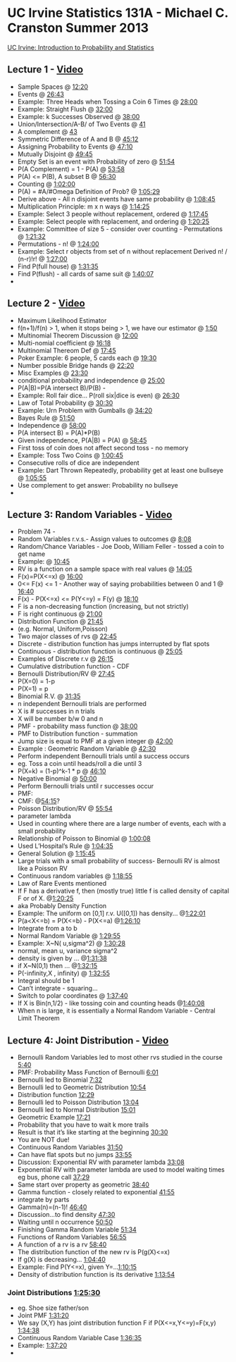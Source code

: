# UC Irvine Statistics 131A - Michael C. Cranston Summer 2013


[UC Irvine:  Introduction to Probability and Statistics](http://ocw.uci.edu/courses/math_131a_introduction_to_probability_and_statistics.html)

## Lecture 1 - [Video](https://youtu.be/GyN4FotAEt8)
- Sample Spaces @ [12:20](https://youtu.be/GyN4FotAEt8?t=12m20s)
- Events @ [26:43](https://youtu.be/GyN4FotAEt8?t=26m43s)
 - Example: Three Heads when Tossing a Coin 6 Times @  [28:00](https://youtu.be/GyN4FotAEt8?t=28m00s)
- Example: Straight Flush @ [32:00](https://youtu.be/GyN4FotAEt8?t=32m00s)
- Example: k Successes Observed @ [38:00](https://youtu.be/GyN4FotAEt8?t=38m00s)
- Union/Intersection/A-B/ of Two Events @ [41](https://youtu.be/GyN4FotAEt8?t=41m00s)
- A complement @ [43](https://youtu.be/GyN4FotAEt8?t=43m00s)
- Symmetric Difference of A and B @ [45:12](https://youtu.be/GyN4FotAEt8?t=45m12s)
- Assigning Probability to Events @ [47:10](https://youtu.be/GyN4FotAEt8?t=47m10s)
- Mutually Disjoint @ [49:45](https://youtu.be/GyN4FotAEt8?t=49m45s)
- Empty Set is an event with Probability of zero @ [51:54](https://youtu.be/GyN4FotAEt8?t=51m54s)
- P(A Complement) = 1 - P(A) @ [53:58](https://youtu.be/GyN4FotAEt8?t=53m58s)
- P(A) <= P(B), A subset B @ [56:30](https://youtu.be/GyN4FotAEt8?t=56m30s)
 - Counting @ [1:02:00](https://youtu.be/GyN4FotAEt8?t=1h2m)
- P(A) = #A/#Omega Definition of Prob? @ [1:05:29](https://youtu.be/GyN4FotAEt8?t=1h5m29s)
- Derive above - All n disjoint events have same probability @ [1:08:45](https://youtu.be/GyN4FotAEt8?t=1h8m45s)
- Multiplication Principle: m x n ways @ [1:14:25](https://youtu.be/GyN4FotAEt8?t=1h14m25s)
- Example: Select 3 people without replacement, ordered @ [1:17:45](https://youtu.be/GyN4FotAEt8?t=1h17m45s)
- Example: Select people with replacement, and ordering @ [1:20:25](https://youtu.be/GyN4FotAEt8?t=1h20m25s)
- Example: Committee of size 5 - consider over counting - Permutations @ [1:21:32](https://youtu.be/GyN4FotAEt8?t=1h21m32s)
- Permutations - n! @ [1:24:00](https://youtu.be/GyN4FotAEt8?t=1h24m)
- Example: Select r objects from set of n without replacement Derived n! / (n-r)!r! @ [1:27:00](https://youtu.be/GyN4FotAEt8?t=1h27m)
- Find P(full house) @ [1:31:35](https://youtu.be/GyN4FotAEt8?t=1h31m35s)
- Find P(flush) - all cards of same suit @ [1:40:07](https://youtu.be/GyN4FotAEt8?t=1h40m7s)
- 

## Lecture 2 - [Video](https://youtu.be/zboOPK98aGk)
- Maximum Likelihood Estimator
- f(n+1)/f(n) > 1, when it stops being > 1, we have our estimator @ [1:50](https://youtu.be/zboOPK98aGk?t=1m50s)
- Multinomial Theorem Discussion @ [12:00](https://youtu.be/zboOPK98aGk?t=12m)
- Multi-nomial coefficient @ [16:18](https://youtu.be/zboOPK98aGk?t=16m18s)
- Multinomial Thereom Def @ [17:45](https://youtu.be/zboOPK98aGk?t=17m45s)
- Poker Example: 6 people, 5 cards each @ [19:30](https://youtu.be/zboOPK98aGk?t=19m30s)
- Number possible Bridge hands @ [22:20](https://youtu.be/zboOPK98aGk?t=22m20s)
- Misc Examples @ [23:30](https://youtu.be/zboOPK98aGk?t=23m30s)
- conditional probability and independence @ [25:00](https://youtu.be/zboOPK98aGk?t=25m)
- P(A|B)=P(A intersect B)/P(B) - 
- Example: Roll fair dice... P(roll six|dice is even) @ [26:30](https://youtu.be/zboOPK98aGk?t=26m30s)
- Law of Total Probability @ [30:30](https://youtu.be/zboOPK98aGk?t=30m30s)
- Example: Urn Problem with Gumballs @ [34:20](https://youtu.be/zboOPK98aGk?t=34m20s)
- Bayes Rule @ [51:50](https://youtu.be/zboOPK98aGk?t=51m50s)
- Independence @ [58:00](https://youtu.be/zboOPK98aGk?t=58m)
- P(A intersect B) = P(A)*P(B)
- Given independence, P(A|B) = P(A) @ [58:45](https://youtu.be/zboOPK98aGk?t=58m45s)
- First toss of coin does not affect second toss - no memory 
- Example: Toss Two Coins @ [1:00:45](https://youtu.be/zboOPK98aGk?t=1h0m45s)
- Consecutive rolls of dice are independent
- Example: Dart Thrown Repeatedly, probability get at least one bullseye @ [1:05:55](https://youtu.be/zboOPK98aGk?t=1h5m55s)
- Use complement to get answer: Probability no bullseye 
- 
## Lecture 3: Random Variables  - [Video](https://youtu.be/Pj5n3FLE0wM)
- Problem 74 - 
- Random Variables r.v.s.- Assign values to outcomes @ [8:08](https://youtu.be/Pj5n3FLE0wM?t=8m08s)
- Random/Chance Variables - Joe Doob, William Feller - tossed a coin to get name
- Example: @ [10:45](https://youtu.be/Pj5n3FLE0wM?t=10m45s)
- RV is a function on a sample space with real values @ [14:05](https://youtu.be/Pj5n3FLE0wM?t=14m05s)
- F(x)=P(X<=x) @ [16:00](https://youtu.be/Pj5n3FLE0wM?t=16m)
- 0<= F(x) <= 1 - Another way of saying probabilities between 0 and 1 @ [16:40](https://youtu.be/Pj5n3FLE0wM?t=16m40s)
- F(x) - P(X<=x) <= P(Y<=y) = F(y) @ [18:10](https://youtu.be/Pj5n3FLE0wM?t=18m10s)
- F is a non-decreasing function (increasing, but not strictly)
- F is right continuous @ [21:00](https://youtu.be/Pj5n3FLE0wM?t=21m)
- Distribution Function @ [21:45](https://youtu.be/Pj5n3FLE0wM?t=21m45s)
- (e.g. Normal, Uniform,Poisson)
- Two major classes of rvs @ [22:45](https://youtu.be/Pj5n3FLE0wM?t=22m45s)
- Discrete - distribution function has jumps interrupted by flat spots
- Continuous - distribution function is continuous @ [25:05](https://youtu.be/Pj5n3FLE0wM?t=25m05s)
- Examples of Discrete r.v @ [26:15](https://youtu.be/Pj5n3FLE0wM?t=26m15s)
- Cumulative distribution function - CDF
- Bernoulli Distribution/RV @ [27:45](https://youtu.be/Pj5n3FLE0wM?t=27m45s)
- P(X=0) = 1-p
- P(X=1) = p
- Binomial R.V. @ [31:35](https://youtu.be/Pj5n3FLE0wM?t=31m35s)
- n independent Bernoulli trials are performed 
- X is # successes in n trials
- X will be number b/w 0 and n
- PMF - probability mass function @ [38:00](https://youtu.be/Pj5n3FLE0wM?t=38m)
- PMF to Distribution function - summation 
- Jump size is equal to PMF at a given integer @ [42:00](https://youtu.be/Pj5n3FLE0wM?t=42m)
- Example : Geometric Random Variable @ [42:30](https://youtu.be/Pj5n3FLE0wM?t=42m30s)
- Perform independent Bernoulli trials until a success occurs
- eg. Toss a coin until heads/roll a die until 3
- P(X=k) = (1-p)^k-1 * p @ [46:10](https://youtu.be/Pj5n3FLE0wM?t=46m10s)
- Negative Binomial @ [50:00](https://youtu.be/Pj5n3FLE0wM?t=50m)
- Perform Bernoulli trials until r successes occur 
- PMF: 
- CMF: @[54:15](https://youtu.be/Pj5n3FLE0wM?t=54m15s)?
- Poisson Distribution/RV @ [55:54](https://youtu.be/Pj5n3FLE0wM?t=55m54s)
- parameter lambda
- Used in counting where there are a large number of events, each with a small probability 
- Relationship of Poisson to Binomial @ [1:00:08](https://youtu.be/Pj5n3FLE0wM?t=1h0m8s)
- Used L’Hospital’s Rule @ [1:04:35](https://youtu.be/Pj5n3FLE0wM?t=1h04m35s)
- General Solution @ [1:15:45](https://youtu.be/Pj5n3FLE0wM?t=1h15m45s)
- Large trials with a small probability of success- Bernoulli RV is almost like a Poisson RV
- Continuous random variables @ [1:18:55](https://youtu.be/Pj5n3FLE0wM?t=1h18m55s)
- Law of Rare Events mentioned
- If F has a derivative f, then  (mostly true) little f is called density of capital F or of X. @[1:20:25](https://youtu.be/Pj5n3FLE0wM?t=1h20m25s)
- aka Probably Density Function 
- Example: The uniform on [0,1] r.v. U([0,1]) has density... @[1:22:01](https://youtu.be/Pj5n3FLE0wM?t=1h22m1s)
- P(a<X<=b) = P(X<=b) - P(X<=a)  @[1:26:10](https://youtu.be/Pj5n3FLE0wM?t=1h26m10s) 
- Integrate from a to b
- Normal Random Variable @ [1:29:55](https://youtu.be/Pj5n3FLE0wM?t=1h29m55s)
- Example: X~N( u,sigma^2) @ [1:30:28](https://youtu.be/Pj5n3FLE0wM?t=1h30m28s)
- normal, mean u, variance sigma^2
- density is given by ... @[1:31:38](https://youtu.be/Pj5n3FLE0wM?t=1h31m38s)
- if X~N(0,1) then ... @[1:32:15](https://youtu.be/Pj5n3FLE0wM?t=1h32m15s)
- P(-infinity,X , infinity) @ [1:32:55](https://youtu.be/Pj5n3FLE0wM?t=1h32m55s)
- Integral should be 1
- Can’t integrate - squaring...
- Switch to polar coordinates @ [1:37:40](https://youtu.be/Pj5n3FLE0wM?t=1h37m40s)
- If X is Bin(n,1/2) - like tossing coin and counting heads @[1:40:08](https://youtu.be/Pj5n3FLE0wM?t=1h40m08s)
- When n is large, it is essentially a Normal Random Variable - Central Limit Theorem 

## Lecture 4: Joint Distribution - [Video](https://youtu.be/BV7xnuJNkSQ)

- Bernoulli Random Variables led to most other rvs studied in the course  [5:40](https://youtu.be/BV7xnuJNkSQ?t=5m40s)
- PMF: Probability Mass Function of Bernoulli [6:01](https://youtu.be/BV7xnuJNkSQ?t=6m01s)
- Bernoulli led to Binomial [7:32](https://youtu.be/BV7xnuJNkSQ?t=7m32s)
- Bernoulli led to Geometric Distribution [10:54](https://youtu.be/BV7xnuJNkSQ?t=10m54s)
- Distribution function [12:29](https://youtu.be/BV7xnuJNkSQ?t=12m29s)
- Bernoulli led to Poisson Distribution [13:04](https://youtu.be/BV7xnuJNkSQ?t=13m04s)
- Bernoulli led to Normal Distribution [15:01](https://youtu.be/BV7xnuJNkSQ?t=15m01s)
- Geometric Example [17:21](https://youtu.be/BV7xnuJNkSQ?t=17m21s)
- Probability that you have to wait k more trails
- Result is that it’s like starting at the beginning [30:30](https://youtu.be/BV7xnuJNkSQ?t=30m30s)
- You are NOT due!
- Continuous Random Variables [31:50](https://youtu.be/BV7xnuJNkSQ?t=31m50s)
- Can have flat spots but no jumps [33:55](https://youtu.be/BV7xnuJNkSQ?t=33m55s)
- Discussion: Exponential RV with parameter lambda [33:08](https://youtu.be/BV7xnuJNkSQ?t=33m08s)
- Exponential RV with parameter lambda are used to model waiting times eg bus, phone call [37:29](https://youtu.be/BV7xnuJNkSQ?t=37m29s)
- Same start over property as geometric [38:40](https://youtu.be/BV7xnuJNkSQ?t=38m40s)
- Gamma function - closely related to exponential [41:55](https://youtu.be/BV7xnuJNkSQ?t=41m55s)
- integrate by parts
- Gamma(n)=(n-1)! [46:40](https://youtu.be/BV7xnuJNkSQ?t=46m40s)
- Discussion...to find density [47:30](https://youtu.be/BV7xnuJNkSQ?t=47m30s)
- Waiting until n occurrence [50:50](https://youtu.be/BV7xnuJNkSQ?t=50m50s)
- Finishing Gamma Random Variable [51:34](https://youtu.be/BV7xnuJNkSQ?t=51m34s)
- Functions of Random Variables [56:55](https://youtu.be/BV7xnuJNkSQ?t=56m55s)
- A function of a rv is a rv [58:40](https://youtu.be/BV7xnuJNkSQ?t=58m40s)
- The distribution function of the new rv is P(g(X)<=x)
- If g(X) is decreasing... [1:04:40](https://youtu.be/BV7xnuJNkSQ?t=1h4m40s)
- Example: Find P(Y<=x), given Y=...[1:10:15](https://youtu.be/BV7xnuJNkSQ?t=1hms)
- Density of distribution function is its derivative [1:13:54](https://youtu.be/BV7xnuJNkSQ?t=1h13m54s)

### Joint Distributions [1:25:30](https://youtu.be/BV7xnuJNkSQ?t=1h25m30s)
- eg. Shoe size father/son
- Joint PMF [1:31:20](https://youtu.be/BV7xnuJNkSQ?t=1h31m20s)
- We say (X,Y) has joint distribution function F if P(X<=x,Y<=y)=F(x,y) [1:34:38](https://youtu.be/BV7xnuJNkSQ?t=1h34m38s)
- Continuous Random Variable Case [1:36:35](https://youtu.be/BV7xnuJNkSQ?t=1h36m35s)
- Example: [1:37:20](https://youtu.be/BV7xnuJNkSQ?t=1h37m35s)
- 
